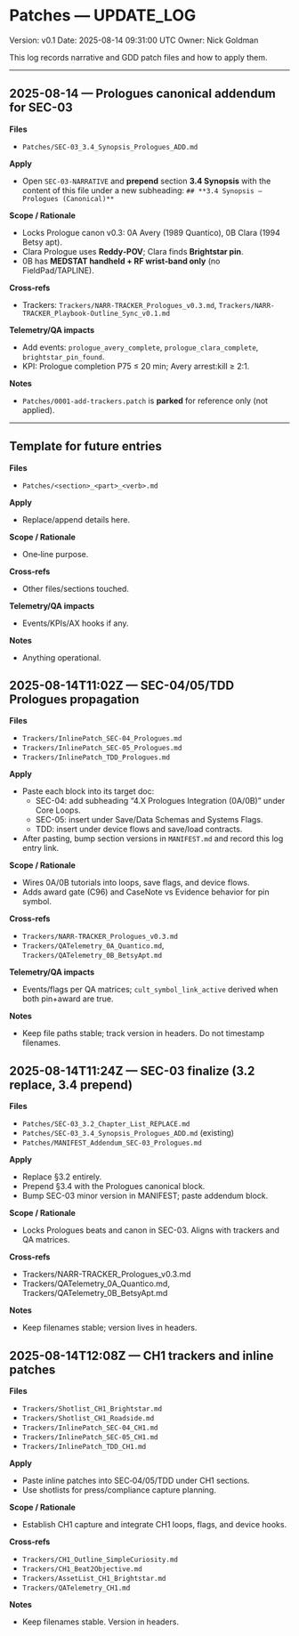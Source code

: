 # Patches — UPDATE_LOG
Version: v0.1
Date: 2025-08-14 09:31:00 UTC
Owner: Nick Goldman

This log records narrative and GDD patch files and how to apply them.

---

## 2025-08-14 — Prologues canonical addendum for SEC-03
**Files**
- `Patches/SEC-03_3.4_Synopsis_Prologues_ADD.md`

**Apply**
- Open `SEC-03-NARRATIVE` and **prepend** section **3.4 Synopsis** with the content of this file under a new subheading:
  `## **3.4 Synopsis — Prologues (Canonical)**`

**Scope / Rationale**
- Locks Prologue canon v0.3: 0A Avery (1989 Quantico), 0B Clara (1994 Betsy apt). 
- Clara Prologue uses **Reddy‑POV**; Clara finds **Brightstar pin**.
- 0B has **MEDSTAT handheld + RF wrist‑band only** (no FieldPad/TAPLINE).

**Cross‑refs**
- Trackers: `Trackers/NARR-TRACKER_Prologues_v0.3.md`, `Trackers/NARR-TRACKER_Playbook-Outline_Sync_v0.1.md`

**Telemetry/QA impacts**
- Add events: `prologue_avery_complete`, `prologue_clara_complete`, `brightstar_pin_found`.
- KPI: Prologue completion P75 ≤ 20 min; Avery arrest:kill ≥ 2:1.

**Notes**
- `Patches/0001-add-trackers.patch` is **parked** for reference only (not applied).

---

## Template for future entries
**Files**
- `Patches/<section>_<part>_<verb>.md`

**Apply**
- Replace/append details here.

**Scope / Rationale**
- One‑line purpose.

**Cross‑refs**
- Other files/sections touched.

**Telemetry/QA impacts**
- Events/KPIs/AX hooks if any.

**Notes**
- Anything operational.

## 2025-08-14T11:02Z — SEC-04/05/TDD Prologues propagation

**Files**
- `Trackers/InlinePatch_SEC-04_Prologues.md`
- `Trackers/InlinePatch_SEC-05_Prologues.md`
- `Trackers/InlinePatch_TDD_Prologues.md`

**Apply**
- Paste each block into its target doc:
  - SEC-04: add subheading “4.X Prologues Integration (0A/0B)” under Core Loops.
  - SEC-05: insert under Save/Data Schemas and Systems Flags.
  - TDD: insert under device flows and save/load contracts.
- After pasting, bump section versions in `MANIFEST.md` and record this log entry link.

**Scope / Rationale**
- Wires 0A/0B tutorials into loops, save flags, and device flows.
- Adds award gate (C96) and CaseNote vs Evidence behavior for pin symbol.

**Cross-refs**
- `Trackers/NARR-TRACKER_Prologues_v0.3.md`
- `Trackers/QATelemetry_0A_Quantico.md`, `Trackers/QATelemetry_0B_BetsyApt.md`

**Telemetry/QA impacts**
- Events/flags per QA matrices; `cult_symbol_link_active` derived when both pin+award are true.

**Notes**
- Keep file paths stable; track version in headers. Do not timestamp filenames.

## 2025-08-14T11:24Z — SEC-03 finalize (3.2 replace, 3.4 prepend)

**Files**
- `Patches/SEC-03_3.2_Chapter_List_REPLACE.md`
- `Patches/SEC-03_3.4_Synopsis_Prologues_ADD.md` (existing)
- `Patches/MANIFEST_Addendum_SEC-03_Prologues.md`

**Apply**
- Replace §3.2 entirely.
- Prepend §3.4 with the Prologues canonical block.
- Bump SEC-03 minor version in MANIFEST; paste addendum block.

**Scope / Rationale**
- Locks Prologues beats and canon in SEC-03. Aligns with trackers and QA matrices.

**Cross-refs**
- Trackers/NARR-TRACKER_Prologues_v0.3.md
- Trackers/QATelemetry_0A_Quantico.md, Trackers/QATelemetry_0B_BetsyApt.md

**Notes**
- Keep filenames stable; version lives in headers.

## 2025-08-14T12:08Z — CH1 trackers and inline patches

**Files**
- `Trackers/Shotlist_CH1_Brightstar.md`
- `Trackers/Shotlist_CH1_Roadside.md`
- `Trackers/InlinePatch_SEC-04_CH1.md`
- `Trackers/InlinePatch_SEC-05_CH1.md`
- `Trackers/InlinePatch_TDD_CH1.md`

**Apply**
- Paste inline patches into SEC‑04/05/TDD under CH1 sections.
- Use shotlists for press/compliance capture planning.

**Scope / Rationale**
- Establish CH1 capture and integrate CH1 loops, flags, and device hooks.

**Cross‑refs**
- `Trackers/CH1_Outline_SimpleCuriosity.md`
- `Trackers/CH1_Beat2Objective.md`
- `Trackers/AssetList_CH1_Brightstar.md`
- `Trackers/QATelemetry_CH1.md`

**Notes**
- Keep filenames stable. Version in headers.
